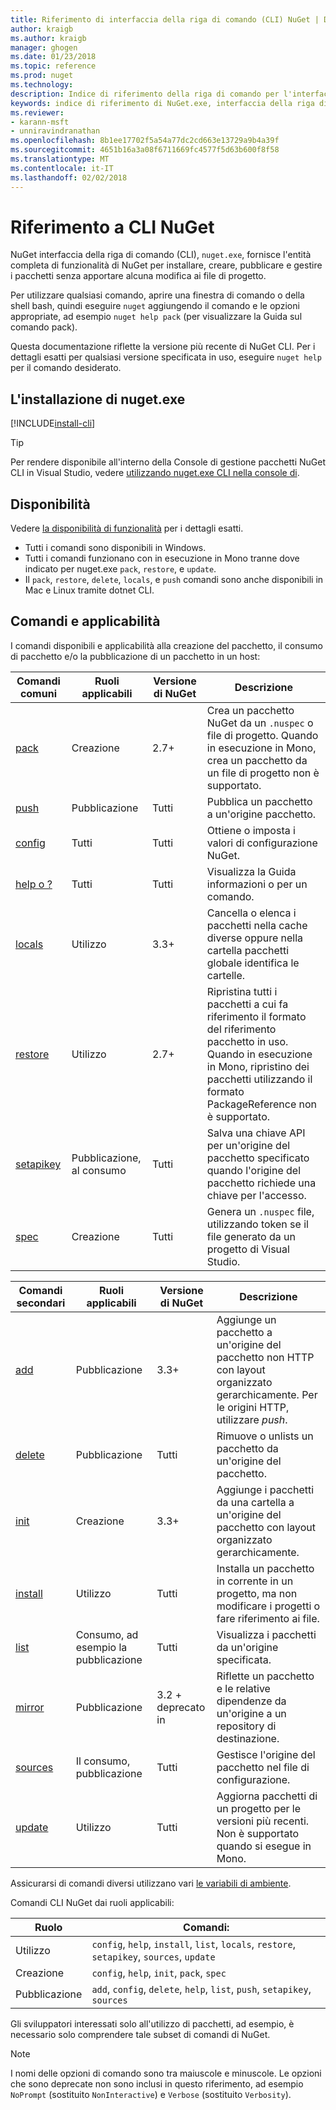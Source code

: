 ```yaml
---
title: Riferimento di interfaccia della riga di comando (CLI) NuGet | Documenti Microsoft
author: kraigb
ms.author: kraigb
manager: ghogen
ms.date: 01/23/2018
ms.topic: reference
ms.prod: nuget
ms.technology: 
description: Indice di riferimento della riga di comando per l'interfaccia CLI di nuget.exe
keywords: indice di riferimento di NuGet.exe, interfaccia della riga di comando di nuget.exe, nuget.exe CLI, il comando di nuget
ms.reviewer:
- karann-msft
- unniravindranathan
ms.openlocfilehash: 8b1ee17702f5a54a77dc2cd663e13729a9b4a39f
ms.sourcegitcommit: 4651b16a3a08f6711669fc4577f5d63b600f8f58
ms.translationtype: MT
ms.contentlocale: it-IT
ms.lasthandoff: 02/02/2018
---
```

# <a name="nuget-cli-reference"></a>Riferimento a CLI NuGet

NuGet interfaccia della riga di comando (CLI), `nuget.exe`, fornisce l'entità completa di funzionalità di NuGet per installare, creare, pubblicare e gestire i pacchetti senza apportare alcuna modifica ai file di progetto.

Per utilizzare qualsiasi comando, aprire una finestra di comando o della shell bash, quindi eseguire `nuget` aggiungendo il comando e le opzioni appropriate, ad esempio `nuget help pack` (per visualizzare la Guida sul comando pack).

Questa documentazione riflette la versione più recente di NuGet CLI. Per i dettagli esatti per qualsiasi versione specificata in uso, eseguire `nuget help` per il comando desiderato.

## <a name="installing-nugetexe"></a>L'installazione di nuget.exe

[!INCLUDE[install-cli](../includes/install-cli.md)]

> [!Tip]
> Per rendere disponibile all'interno della Console di gestione pacchetti NuGet CLI in Visual Studio, vedere [utilizzando nuget.exe CLI nella console di](package-manager-console.md#using-the-nugetexe-cli-in-the-console).

## <a name="availability"></a>Disponibilità

Vedere [la disponibilità di funzionalità](../install-nuget-client-tools.md#feature-availability) per i dettagli esatti.

- Tutti i comandi sono disponibili in Windows.
- Tutti i comandi funzionano con in esecuzione in Mono tranne dove indicato per nuget.exe `pack`, `restore`, e `update`.
- Il `pack`, `restore`, `delete`, `locals`, e `push` comandi sono anche disponibili in Mac e Linux tramite dotnet CLI.

## <a name="commands-and-applicability"></a>Comandi e applicabilità

I comandi disponibili e applicabilità alla creazione del pacchetto, il consumo di pacchetto e/o la pubblicazione di un pacchetto in un host:

| Comandi comuni | Ruoli applicabili | Versione di NuGet | Descrizione |
| --- | --- | --- | --- |
| [pack](cli-ref-pack.md) | Creazione | 2.7+ | Crea un pacchetto NuGet da un `.nuspec` o file di progetto. Quando in esecuzione in Mono, crea un pacchetto da un file di progetto non è supportato. |
| [push](cli-ref-push.md) | Pubblicazione | Tutti | Pubblica un pacchetto a un'origine pacchetto. |
| [config](cli-ref-config.md) | Tutti | Tutti | Ottiene o imposta i valori di configurazione NuGet. |
| [help o ?](cli-ref-help.md) | Tutti | Tutti | Visualizza la Guida informazioni o per un comando. |
| [locals](cli-ref-locals.md) | Utilizzo | 3.3+ | Cancella o elenca i pacchetti nella cache diverse oppure nella cartella pacchetti globale identifica le cartelle. |
| [restore](cli-ref-restore.md) | Utilizzo | 2.7+ | Ripristina tutti i pacchetti a cui fa riferimento il formato del riferimento pacchetto in uso. Quando in esecuzione in Mono, ripristino dei pacchetti utilizzando il formato PackageReference non è supportato. |
| [setapikey](cli-ref-setapikey.md) | Pubblicazione, al consumo | Tutti | Salva una chiave API per un'origine del pacchetto specificato quando l'origine del pacchetto richiede una chiave per l'accesso. |
| [spec](cli-ref-spec.md) | Creazione | Tutti | Genera un `.nuspec` file, utilizzando token se il file generato da un progetto di Visual Studio. |

| Comandi secondari | Ruoli applicabili | Versione di NuGet | Descrizione |
| --- | --- | --- | --- |
| [add](cli-ref-add.md) | Pubblicazione | 3.3+ | Aggiunge un pacchetto a un'origine del pacchetto non HTTP con layout organizzato gerarchicamente. Per le origini HTTP, utilizzare *push*. |
| [delete](cli-ref-delete.md) | Pubblicazione | Tutti | Rimuove o unlists un pacchetto da un'origine del pacchetto. |
| [init](cli-ref-init.md) | Creazione | 3.3+ | Aggiunge i pacchetti da una cartella a un'origine del pacchetto con layout organizzato gerarchicamente. |
| [install](cli-ref-install.md) | Utilizzo | Tutti | Installa un pacchetto in corrente in un progetto, ma non modificare i progetti o fare riferimento ai file. |
| [list](cli-ref-list.md) | Consumo, ad esempio la pubblicazione | Tutti | Visualizza i pacchetti da un'origine specificata. |
| [mirror](cli-ref-mirror.md) | Pubblicazione | 3.2 + deprecato in | Riflette un pacchetto e le relative dipendenze da un'origine a un repository di destinazione. |
| [sources](cli-ref-sources.md) | Il consumo, pubblicazione | Tutti | Gestisce l'origine del pacchetto nel file di configurazione. |
| [update](cli-ref-update.md) | Utilizzo | Tutti | Aggiorna pacchetti di un progetto per le versioni più recenti. Non è supportato quando si esegue in Mono. |

Assicurarsi di comandi diversi utilizzano vari [le variabili di ambiente](cli-ref-environment-variables.md).

Comandi CLI NuGet dai ruoli applicabili:

| Ruolo | Comandi: |
| --- | --- |
| Utilizzo | `config`, `help`, `install`, `list`, `locals`, `restore`, `setapikey`, `sources`, `update` |
| Creazione | `config`, `help`, `init`, `pack`, `spec` |
| Pubblicazione | `add`, `config`, `delete`, `help`, `list`, `push`, `setapikey`, `sources` |

Gli sviluppatori interessati solo all'utilizzo di pacchetti, ad esempio, è necessario solo comprendere tale subset di comandi di NuGet.

> [!Note]
> I nomi delle opzioni di comando sono tra maiuscole e minuscole. Le opzioni che sono deprecate non sono inclusi in questo riferimento, ad esempio `NoPrompt` (sostituito `NonInteractive`) e `Verbose` (sostituito `Verbosity`).
